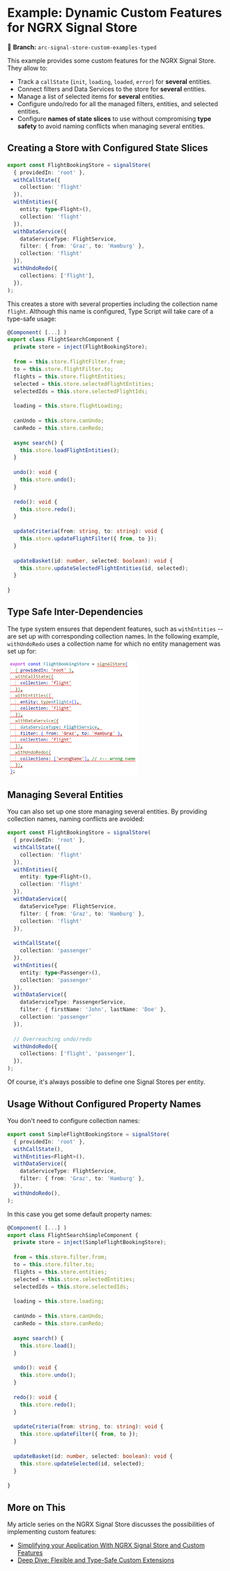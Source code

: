 # Example: Dynamic Custom Features for NGRX Signal Store

🔀 **Branch:** ``arc-signal-store-custom-examples-typed``

This example provides some custom features for the NGRX Signal Store. They allow to:

- Track a ``callState`` (``init``, ``loading``, ``loaded``, ``error``) for **several** entities.
- Connect filters and Data Services to the store for **several** entities.
- Manage a list of selected items for **several** entities.
- Configure undo/redo for all the managed filters, entities, and selected entities.
- Configure **names of state slices** to use without compromising **type safety** to avoid naming conflicts when managing several entities.

## Creating a Store with Configured State Slices

```typescript
export const FlightBookingStore = signalStore(
  { providedIn: 'root' },
  withCallState({
    collection: 'flight'
  }),
  withEntities({ 
    entity: type<Flight>(), 
    collection: 'flight'
  }),
  withDataService({
    dataServiceType: FlightService, 
    filter: { from: 'Graz', to: 'Hamburg' },
    collection: 'flight'
  }),
  withUndoRedo({
    collections: ['flight'],
  }),
);
```

This creates a store with several properties including the collection name ``flight``. Although this name is configured, Type Script will take care of a type-safe usage:

```typescript
@Component( [...] )
export class FlightSearchComponent {
  private store = inject(FlightBookingStore);

  from = this.store.flightFilter.from;
  to = this.store.flightFilter.to;
  flights = this.store.flightEntities;
  selected = this.store.selectedFlightEntities;
  selectedIds = this.store.selectedFlightIds;

  loading = this.store.flightLoading;

  canUndo = this.store.canUndo;
  canRedo = this.store.canRedo;

  async search() {
    this.store.loadFlightEntities();
  }

  undo(): void {
    this.store.undo();
  }

  redo(): void {
    this.store.redo();
  }

  updateCriteria(from: string, to: string): void {
    this.store.updateFlightFilter({ from, to });
  }

  updateBasket(id: number, selected: boolean): void {
    this.store.updateSelectedFlightEntities(id, selected);
  }

}
```

## Type Safe Inter-Dependencies

The type system ensures that dependent features, such as ``withEntities`` -- are set up with corresponding collection names. In the following example, ``withUndoRedo`` uses a collection name for which no entity management was set up for:

<img src="typesafe-example.png" style="max-width: 300px">


## Managing Several Entities

You can also set up one store managing several entities. By providing collection names, naming conflicts are avoided:

```typescript
export const FlightBookingStore = signalStore(
  { providedIn: 'root' },
  withCallState({
    collection: 'flight'
  }),
  withEntities({ 
    entity: type<Flight>(), 
    collection: 'flight'
  }),
  withDataService({
    dataServiceType: FlightService, 
    filter: { from: 'Graz', to: 'Hamburg' },
    collection: 'flight'
  }),

  withCallState({
    collection: 'passenger'
  }),
  withEntities({ 
    entity: type<Passenger>(), 
    collection: 'passenger'
  }),
  withDataService({
    dataServiceType: PassengerService, 
    filter: { firstName: 'John', lastName: 'Doe' },
    collection: 'passenger'
  }),

  // Overreaching undo/redo
  withUndoRedo({
    collections: ['flight', 'passenger'],
  }),
);
```

Of course, it's always possible to define one Signal Stores per entity. 

## Usage Without Configured Property Names

You don't need to configure collection names:

```typescript
export const SimpleFlightBookingStore = signalStore(
  { providedIn: 'root' },
  withCallState(),
  withEntities<Flight>(),
  withDataService({
    dataServiceType: FlightService, 
    filter: { from: 'Graz', to: 'Hamburg' },
  }),
  withUndoRedo(),
);
```

In this case you get some default property names:

```typescript
@Component( [...] )
export class FlightSearchSimpleComponent {
  private store = inject(SimpleFlightBookingStore);

  from = this.store.filter.from;
  to = this.store.filter.to;
  flights = this.store.entities;
  selected = this.store.selectedEntities;
  selectedIds = this.store.selectedIds;

  loading = this.store.loading;

  canUndo = this.store.canUndo;
  canRedo = this.store.canRedo;

  async search() {
    this.store.load();
  }

  undo(): void {
    this.store.undo();
  }

  redo(): void {
    this.store.redo();
  }

  updateCriteria(from: string, to: string): void {
    this.store.updateFilter({ from, to });
  }

  updateBasket(id: number, selected: boolean): void {
    this.store.updateSelected(id, selected);
  }

}
```

## More on This

My article series on the NGRX Signal Store discusses the possibilities of implementing custom features:

- [Simplifying your Application With NGRX Signal Store and Custom Features](https://www.angulararchitects.io/en/blog/smarter-not-harder-simplifying-your-application-with-ngrx-signal-store-and-custom-features/)
- [Deep Dive: Flexible and Type-Safe Custom Extensions](https://www.angulararchitects.io/en/blog/ngrx-signal-store-deep-dive-flexible-and-type-safe-custom-extensions/)